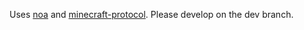 Uses [noa](https://github.com/andyhall/noa) and [minecraft-protocol](https://github.com/PrismarineJS/node-minecraft-protocol). Please develop on the dev branch.
